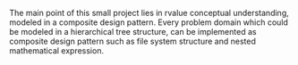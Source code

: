 The main point of this small project lies in rvalue conceptual understanding, modeled in a composite design pattern.
Every problem domain which could be modeled in a hierarchical tree structure, can be implemented as composite design pattern such as file system structure and nested mathematical expression.

